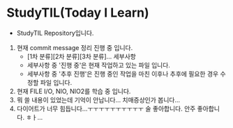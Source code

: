 # StudyTIL(Today I Learn)
 - StudyTIL Repository입니다.
 1. 현재 commit message 정리 진행 중 입니다.
	 - [1차 분류][2차 분류][3차 분류]... 세부사항
	 - 세부사항 중 '진행 중'은 현재 작업하고 있는 파일 입니다.
	 - 세부사항 중 '추후 진행'은 진행 중인 작업을 마친 이후나 추후에 필요한 경우 수정할 파일 입니다.
 2. 현재 FILE I/O, NIO, NIO2를 학습 중 입니다.
 3. 뭐 쓸 내용이 있었는데 기억이 안납니다... 치매증상인가 봅니다...
 4. 다이어트가 너무 힘듭니다...ㅜㅜㅜㅜㅜㅜㅜㅜㅜㅜ 술 좋아합니다. 안주 좋아합니다. ㅎㅏ...